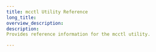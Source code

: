 ```yaml
---
title: mcctl Utility Reference
long_title:
overview_description:
description:
Provides reference information for the mcctl utility.

---
```


